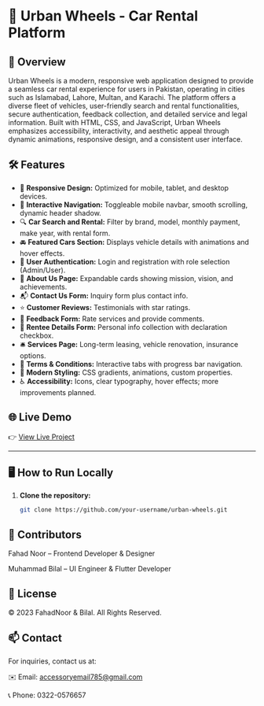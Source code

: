 # 🚗 Urban Wheels - Car Rental Platform

## 🌟 Overview
Urban Wheels is a modern, responsive web application designed to provide a seamless car rental experience for users in Pakistan, operating in cities such as Islamabad, Lahore, Multan, and Karachi. The platform offers a diverse fleet of vehicles, user-friendly search and rental functionalities, secure authentication, feedback collection, and detailed service and legal information. Built with HTML, CSS, and JavaScript, Urban Wheels emphasizes accessibility, interactivity, and aesthetic appeal through dynamic animations, responsive design, and a consistent user interface.

## 🛠 Features

- 📱 **Responsive Design:** Optimized for mobile, tablet, and desktop devices.
- 🔄 **Interactive Navigation:** Toggleable mobile navbar, smooth scrolling, dynamic header shadow.
- 🔍 **Car Search and Rental:** Filter by brand, model, monthly payment, make year, with rental form.
- 🚘 **Featured Cars Section:** Displays vehicle details with animations and hover effects.
- 🔐 **User Authentication:** Login and registration with role selection (Admin/User).
- 🏢 **About Us Page:** Expandable cards showing mission, vision, and achievements.
- 📬 **Contact Us Form:** Inquiry form plus contact info.
- ⭐ **Customer Reviews:** Testimonials with star ratings.
- 📝 **Feedback Form:** Rate services and provide comments.
- 📄 **Rentee Details Form:** Personal info collection with declaration checkbox.
- 🛎 **Services Page:** Long-term leasing, vehicle renovation, insurance options.
- 📜 **Terms & Conditions:** Interactive tabs with progress bar navigation.
- 🎨 **Modern Styling:** CSS gradients, animations, custom properties.
- ♿ **Accessibility:** Icons, clear typography, hover effects; more improvements planned.

## 🌐 Live Demo

👉 [View Live Project](https://your-live-link.com)

---

## 🖥 How to Run Locally

1. **Clone the repository:**
   ```bash
   git clone https://github.com/your-username/urban-wheels.git

## 👥 Contributors
Fahad Noor – Frontend Developer & Designer

Muhammad Bilal – UI Engineer & Flutter Developer

## 📄 License
© 2023 FahadNoor & Bilal. All Rights Reserved.

## 📫 Contact
For inquiries, contact us at:

✉️ Email: accessoryemail785@gmail.com

📞 Phone: 0322-0576657
